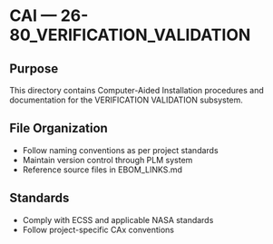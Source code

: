 # CAI — 26-80_VERIFICATION_VALIDATION

## Purpose

This directory contains Computer-Aided Installation procedures and documentation for the VERIFICATION VALIDATION subsystem.

## File Organization

- Follow naming conventions as per project standards
- Maintain version control through PLM system
- Reference source files in EBOM_LINKS.md

## Standards

- Comply with ECSS and applicable NASA standards
- Follow project-specific CAx conventions
